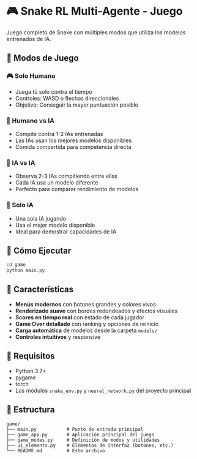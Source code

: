 # 🎮 Snake RL Multi-Agente - Juego

Juego completo de Snake con múltiples modos que utiliza los modelos entrenados de IA.

## 🎯 Modos de Juego

### 🎮 Solo Humano
- Juega tú solo contra el tiempo
- Controles: WASD o flechas direccionales
- Objetivo: Conseguir la mayor puntuación posible

### 🤖 Humano vs IA
- Compite contra 1-2 IAs entrenadas
- Las IAs usan los mejores modelos disponibles
- Comida compartida para competencia directa

### 🤖 IA vs IA
- Observa 2-3 IAs compitiendo entre ellas
- Cada IA usa un modelo diferente
- Perfecto para comparar rendimiento de modelos

### 🤖 Solo IA
- Una sola IA jugando
- Usa el mejor modelo disponible
- Ideal para demostrar capacidades de IA

## 🚀 Cómo Ejecutar

```bash
cd game
python main.py
```

## 🎨 Características

- **Menús modernos** con botones grandes y colores vivos
- **Renderizado suave** con bordes redondeados y efectos visuales
- **Scores en tiempo real** con estado de cada jugador
- **Game Over detallado** con ranking y opciones de reinicio
- **Carga automática** de modelos desde la carpeta `models/`
- **Controles intuitivos** y responsive

## 🔧 Requisitos

- Python 3.7+
- pygame
- torch
- Los módulos `snake_env.py` y `neural_network.py` del proyecto principal

## 📁 Estructura

```
game/
├── main.py           # Punto de entrada principal
├── game_app.py       # Aplicación principal del juego
├── game_modes.py     # Definición de modos y utilidades
├── ui_elements.py    # Elementos de interfaz (botones, etc.)
└── README.md         # Este archivo
```
